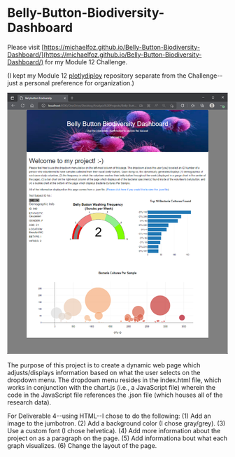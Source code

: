 # Belly-Button-Biodiversity-Dashboard
Please visit [https://michaelfoz.github.io/Belly-Button-Biodiversity-Dashboard/](https://michaelfoz.github.io/Belly-Button-Biodiversity-Dashboard/) for my Module 12 Challenge.

(I kept my Module 12 [plotlydiploy](https://github.com/michaelfoz/plotlydiploy) repository separate from the Challenge--just a personal preference for organization.)

![screenshot](https://raw.githubusercontent.com/michaelfoz/Belly-Button-Biodiversity-Dashboard/main/Module12Finished.png)

The purpose of this project is to create a dynamic web page which adjusts/displays information based on what the user selects on the dropdown menu.  The dropdown menu resides in the index.html file, which works in conjunction with the chart.js (i.e., a JavaScript file) wherein the code in the JavaScript file references the .json file (which houses all of the research data).

For Deliverable 4--using HTML--I chose to do the following:
(1) Add an image to the jumbotron.
(2) Add a background color (I chose gray/grey).
(3) Use a custom font (I chose helvetica).
(4) Add more information about the project on as a paragraph on the page.
(5) Add informationa bout what each graph visualizes.
(6) Change the layout of the page.
